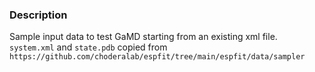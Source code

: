 ### Description

Sample input data to test GaMD starting from an existing xml file.
`system.xml` and `state.pdb` copied from `https://github.com/choderalab/espfit/tree/main/espfit/data/sampler`